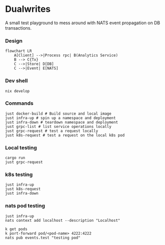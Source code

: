 # Dualwrites

A small test playground to mess around with NATS event propagation on DB transactions.

### Design

```mermaid
flowchart LR
    A[Client] -->|Process rpc| B(Analytics Service)
    B --> C{Tx}
    C -->|Store| D[DB]
    C -->|Event| E[NATS]
```

### Dev shell

```shell
nix develop
```

### Commands

```shell
just docker-build # Build source and local image
just infra-up # spin up a namespace and deployment
just infra-down # teardown namespace and deployment
just grpc-list # list service operations locally
just grpc-request # test a request locally
just k8s-request # test a request on the local k8s pod
```

### Local testing

```
cargo run
just grpc-request
```

### k8s testing
```
just infra-up
just k8s-request
just infra-down
```

### nats pod testing
```
just infra-up
nats context add localhost --description "Localhost"

k get pods
k port-forward pod/<pod-name> 4222:4222
nats pub events.test "testing pod"
```
